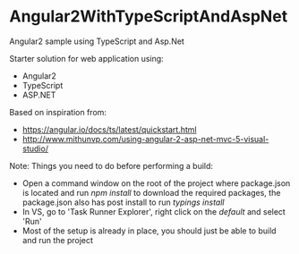 # Angular2WithTypeScriptAndAspNet
Angular2 sample using TypeScript and Asp.Net

Starter solution for web application using:
+ Angular2
+ TypeScript
+ ASP.NET

Based on inspiration from:
* https://angular.io/docs/ts/latest/quickstart.html
* http://www.mithunvp.com/using-angular-2-asp-net-mvc-5-visual-studio/

Note: Things you need to do before performing a build:
* Open a command window on the root of the project where package.json is located and run <em>npm install</em> to download the required packages, the package.json also has post install to run <em>typings install</em>
* In VS, go to 'Task Runner Explorer', right click on the <em>default</em> and select 'Run'
* Most of the setup is already in place, you should just be able to build and run the project